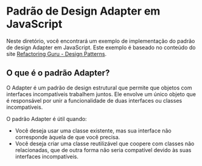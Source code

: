 # Padrão de Design Adapter em JavaScript

Neste diretório, você encontrará um exemplo de implementação do padrão de design Adapter em JavaScript. Este exemplo é baseado no conteúdo do site [Refactoring Guru - Design Patterns](https://refactoring.guru/design-patterns/adapter).

## O que é o padrão Adapter?

O Adapter é um padrão de design estrutural que permite que objetos com interfaces incompatíveis trabalhem juntos. Ele envolve um único objeto que é responsável por unir a funcionalidade de duas interfaces ou classes incompatíveis.

O padrão Adapter é útil quando:

- Você deseja usar uma classe existente, mas sua interface não corresponde àquela de que você precisa.
- Você deseja criar uma classe reutilizável que coopere com classes não relacionadas, que de outra forma não seria compatível devido às suas interfaces incompatíveis.